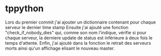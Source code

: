 # tppython


Lors du premier commit j'ai ajouter un dictionnaire contenant pour chaque serveur le dernier time stamp
Ensuite j'ai ajouté une fonction "check_if_nobody_dies" qui, comme son nom l'indique, vérifie si pour chaque serveur,
la derniere update de status est inférieure à deux fois le temps d'attente.
Enfin, j'ai ajouté dans la fonction le retrait des serveurs morts ainsi qu'un affichage elisant le nouveau master.
